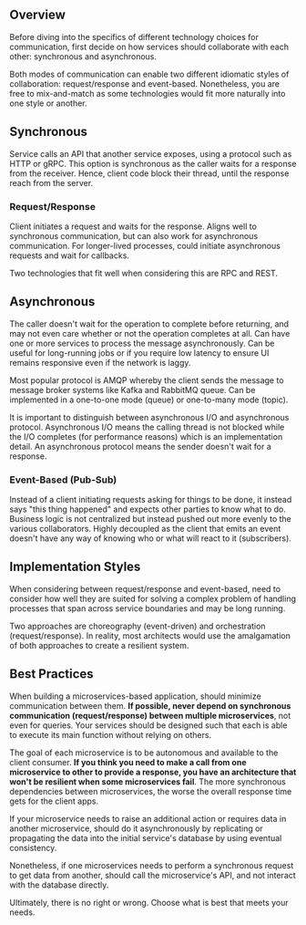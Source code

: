 ## Overview

Before diving into the specifics of different technology choices for communication, first decide on how services should collaborate with each other: synchronous and asynchronous.

Both modes of communication can enable two different idiomatic styles of collaboration: request/response and event-based. Nonetheless, you are free to mix-and-match as some technologies would fit more naturally into one style or another.

## Synchronous

Service calls an API that another service exposes, using a protocol such as HTTP or gRPC. This option is synchronous as the caller waits for a response from the receiver. Hence, client code block their thread, until the response reach from the server.

### Request/Response

Client initiates a request and waits for the response. Aligns well to synchronous communication, but can also work for asynchronous communication. For longer-lived processes, could initiate asynchronous requests and wait for callbacks.

Two technologies that fit well when considering this are RPC and REST.

## Asynchronous

The caller doesn't wait for the operation to complete before returning, and may not even care whether or not the operation completes at all. Can have one or more services to process the message asynchronously. Can be useful for long-running jobs or if you require low latency to ensure UI remains responsive even if the network is laggy.

Most popular protocol is AMQP whereby the client sends the message to message broker systems like Kafka and RabbitMQ queue. Can be implemented in a one-to-one mode (queue) or one-to-many mode (topic).

It is important to distinguish between asynchronous I/O and asynchronous protocol. Asynchronous I/O means the calling thread is not blocked while the I/O completes (for performance reasons) which is an implementation detail. An asynchronous protocol means the sender doesn't wait for a response.

### Event-Based (Pub-Sub)

Instead of a client initiating requests asking for things to be done, it instead says "this thing happened" and expects other parties to know what to do. Business logic is not centralized but instead pushed out more evenly to the various collaborators. Highly decoupled as the client that emits an event doesn't have any way of knowing who or what will react to it (subscribers).

## Implementation Styles

When considering between request/response and event-based, need to consider how well they are suited for solving a complex problem of handling processes that span across service boundaries and may be long running.

Two approaches are choreography (event-driven) and orchestration (request/response). In reality, most architects would use the amalgamation of both approaches to create a resilient system.

## Best Practices

When building a microservices-based application, should minimize communication between them. **If possible, never depend on synchronous communication (request/response) between multiple microservices**, not even for queries. Your services should be designed such that each is able to execute its main function without relying on others.

The goal of each microservice is to be autonomous and available to the client consumer. **If you think you need to make a call from one microservice to other to provide a response, you have an architecture that won't be resilient when some microservices fail**. The more synchronous dependencies between microservices, the worse the overall response time gets for the client apps.

If your microservice needs to raise an additional action or requires data in another microservice, should do it asynchronously by replicating or propagating the data into the initial service's database by using eventual consistency.

Nonetheless, if one microservices needs to perform a synchronous request to get data from another, should call the microservice's API, and not interact with the database directly.

Ultimately, there is no right or wrong. Choose what is best that meets your needs.
